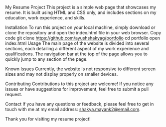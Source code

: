 My Resume Project
This project is a simple web page that showcases my resume. It is built using HTML and CSS only, and includes sections on my education, work experience, and skills.

Installation
To run this project on your local machine, simply download or clone the repository and open the index.html file in your web browser.
Copy code
git clone https://github.com/ayushshakyag/portfolio
cd portfolio
open index.html
Usage
The main page of the website is divided into several sections, each detailing a different aspect of my work experience and qualifications. The navigation bar at the top of the page allows you to quickly jump to any section of the page.

Known Issues
Currently, the website is not responsive to different screen sizes and may not display properly on smaller devices.

Contributing
Contributions to this project are welcome! If you notice any issues or have suggestions for improvement, feel free to submit a pull request.

Contact
If you have any questions or feedback, please feel free to get in touch with me at my email address: shakya.mayank2@email.com.

Thank you for visiting my resume project!
